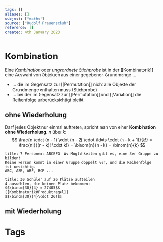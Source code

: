 ```yaml
---
tags: []
aliases: []
subject: ["mathe"]
source: ["Rudolf Frauenschuh"]
reference: []
created: 4th January 2023
---
```


# Kombination
Eine *Kombination* oder *ungeordnete Stichprobe* ist in der [[Kombinatorik]] eine Auswahl von Objekten aus einer gegebenen Grundmenge …
- … die im Gegensatz zur [[Permutation]] nicht alle Objekte der Grundmenge enthalten muss (Stichprobe)
- … bei der im Gegensatz zur [[Permutation]] und [[Variation]] die Reihenfolge unberücksichtigt bleibt
## ohne Wiederholung
Darf jedes Objekt nur einmal auftreten, spricht man von einer **Kombination ohne Wiederholung**.
$n$ über $k$:
$$
\frac{n \cdot (n - 1) \cdot (n - 2) \cdot \ldots \cdot (n - k + 1)}{k!} = \frac{n!}{(n - k)! \cdot k!} = \binom{n}{n - k} = \binom{n}{k}
$$
```ad-example
title: 7 Personen: ABCEFG. Wv Möglchkeiten gibt es, eine 3er Gruppe zu bilden!
Keine Person kommt in einer Gruppe doppelt vor, und die Reihenfolge ist unwichtig.
ABC, ABE, ABF, BCF ...

```

```ad-example
title: 30 Schüler auf 26 Plätze aufteilen
4 auswählen, die keinen Platz bekommen:
$$\binom{30}{4} = 27405$$
[[Kombinatorik#Produktregel]]
$$\binom{30}{4}\cdot 26!$$
```

## mit Wiederholung
# Tags